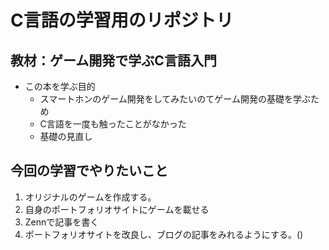 # C言語の学習用のリポジトリ

## 教材：ゲーム開発で学ぶC言語入門
- この本を学ぶ目的
  - スマートホンのゲーム開発をしてみたいのてゲーム開発の基礎を学ぶため
  - C言語を一度も触ったことがなかった
  - 基礎の見直し

## 今回の学習でやりたいこと
 1. オリジナルのゲームを作成する。
 2. 自身のポートフォリオサイトにゲームを載せる
 3. Zennで記事を書く
 4. ポートフォリオサイトを改良し、ブログの記事をみれるようにする。()
